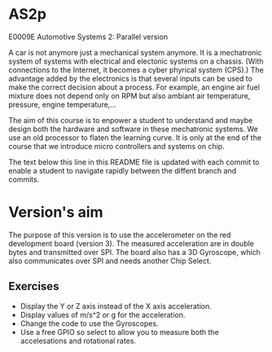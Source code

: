 # AS2p
E0009E Automotive Systems 2: Parallel version

A car is not anymore just a mechanical system anymore.
It is a mechatronic system of systems with electrical and electonic systems on a chassis.
(With connections to the Internet, it becomes a cyber phyrical system (CPS).)
The advantage added by the electronics is that several inputs can be used to make the correct decision about a process.
For example, an engine air fuel mixture does not depend only on RPM but also ambiant air temperature, pressure, engine temperature,...

The aim of this course is to enpower a student to understand and maybe design both the hardware and software in these mechatronic systems.
We use an old processor to flaten the learning curve.
It is only at the end of the course that we introduce micro controllers and systems on chip.

The text below this line in this README file is updated with each commit to enable a student to navigate rapidly between the diffent branch and commits.

# Version's aim
The purpose of this version is to use the accelerometer on the red development board (version 3).
 The measured acceleration are in double bytes and transmitted over SPI.
  The board also has a 3D Gyroscope, which also communicates over SPI and needs another Chip Select.
## Exercises
-  Display the Y or Z axis instead of the X axis acceleration.
- Display values of m/s^2 or g for the acceleration.
- Change the code to use the Gyroscopes.
- Use a free GPIO so select to allow you to measure both the accelesations and rotational rates.